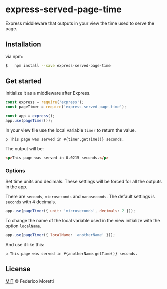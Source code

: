 # express-served-page-time

Express middleware that outputs in your view the time used to serve the page.

## Installation

via npm:
```bash
$   npm install --save express-served-page-time
```

## Get started

Initialize it as a middleware after Express.

```js
const express = require('express');
const pageTimer = require('express-served-page-time');

const app = express();
app.use(pageTimer());
```

In your view file use the local variable `timer` to return the value.

```pug
p This page was served in #{timer.getTime()} seconds.
```
The output will be:

```html
<p>This page was served in 0.0215 seconds.</p>
```

### Options

Set time units and decimals. These settings will be forced for all the outputs in the app.

There are `seconds`, `microseconds` and `nanoseconds`. The default settings is `seconds` with 4 decimals.

```js
app.use(pageTimer({ unit: 'microseconds', decimals: 2 }));
```

To change the name of the local variable used in the view initialize with the option `localName`.

```js
app.use(pageTimer({ localName: 'anotherName' }));
```
And use it like this:

```pug
p This page was served in #{anotherName.getTime()} seconds.
```


## License

[MIT](LICENSE) © Federico Moretti
